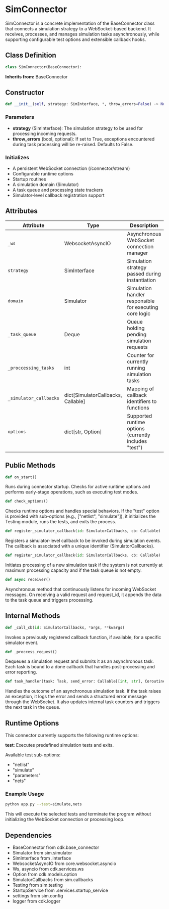 # SimConnector

SimConnector is a concrete implementation of the BaseConnector class that connects a simulation strategy to a WebSocket-based backend. It receives, processes, and manages simulation tasks asynchronously, while supporting configurable test options and extensible callback hooks.

## Class Definition

```python
class SimConnector(BaseConnector):
```

**Inherits from:** BaseConnector

## Constructor

```python
def __init__(self, strategy: SimInterface, *, throw_errors=False) -> None:
```

### Parameters

- **strategy** (SimInterface): The simulation strategy to be used for processing incoming requests.
- **throw_errors** (bool, optional): If set to True, exceptions encountered during task processing will be re-raised. Defaults to False.

### Initializes

- A persistent WebSocket connection (/connector/stream)
- Configurable runtime options
- Startup routines
- A simulation domain (Simulator)
- A task queue and processing state trackers
- Simulator-level callback registration support

## Attributes

| Attribute | Type | Description |
|-----------|------|-------------|
| `_ws` | WebsocketAsyncIO | Asynchronous WebSocket connection manager |
| `strategy` | SimInterface | Simulation strategy passed during instantiation |
| `domain` | Simulator | Simulation handler responsible for executing core logic |
| `_task_queue` | Deque | Queue holding pending simulation requests |
| `_proccessing_tasks` | int | Counter for currently running simulation tasks |
| `_simulator_callbacks` | dict[SimulatorCallbacks, Callable] | Mapping of callback identifiers to functions |
| `options` | dict[str, Option] | Supported runtime options (currently includes "test") |

## Public Methods

```python
def on_start()
```

Runs during connector startup. Checks for active runtime options and performs early-stage operations, such as executing test modes.

```python
def check_options()
```

Checks runtime options and handles special behaviors. If the "test" option is provided with sub-options (e.g., ["netlist", "simulate"]), it initializes the Testing module, runs the tests, and exits the process.

```python
def register_simulator_callback(id: SimulatorCallbacks, cb: Callable)
```

Registers a simulator-level callback to be invoked during simulation events. The callback is associated with a unique identifier (SimulatorCallbacks).

```python
def register_simulator_callback(id: SimulatorCallbacks, cb: Callable)
```

Initiates processing of a new simulation task if the system is not currently at maximum processing capacity and if the task queue is not empty.

```python
def async receiver()
```

Asynchronous method that continuously listens for incoming WebSocket messages. On receiving a valid request and request_id, it appends the data to the task queue and triggers processing.

## Internal Methods

```python
def _call_cb(id: SimulatorCallbacks, *args, **kwargs)
```

Invokes a previously registered callback function, if available, for a specific simulator event.

```python
def _proccess_request()
```

Dequeues a simulation request and submits it as an asynchronous task. Each task is bound to a done callback that handles post-processing and error reporting.

```python
def task_handler(task: Task, send_error: Callable[[int, str], Coroutine])
```

Handles the outcome of an asynchronous simulation task. If the task raises an exception, it logs the error and sends a structured error message through the WebSocket. It also updates internal task counters and triggers the next task in the queue.

## Runtime Options

This connector currently supports the following runtime options:

**test**: Executes predefined simulation tests and exits.

Available test sub-options:

- "netlist"
- "simulate"
- "parameters"
- "nets"

### Example Usage

```bash
python app.py --test=simulate,nets
```

This will execute the selected tests and terminate the program without initializing the WebSocket connection or processing loop.

## Dependencies

- BaseConnector from cdk.base_connector
- Simulator from sim.simulator
- SimInterface from .interface
- WebsocketAsyncIO from core.websocket.asyncio
- Ws, asyncio from cdk.services.ws
- Option from cdk.models.option
- SimulatorCallbacks from sim.callbacks
- Testing from sim.testing
- StartupService from .services.startup_service
- settings from sim.config
- logger from cdk.logger